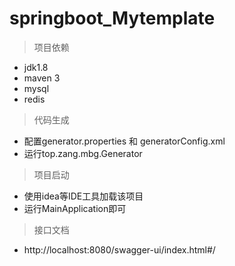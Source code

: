 # springboot_Mytemplate

> 项目依赖
* jdk1.8
* maven 3
* mysql
* redis

> 代码生成
* 配置generator.properties 和 generatorConfig.xml
* 运行top.zang.mbg.Generator

> 项目启动
* 使用idea等IDE工具加载该项目
* 运行MainApplication即可

> 接口文档
* http://localhost:8080/swagger-ui/index.html#/

